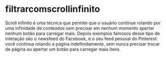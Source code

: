 # filtrarcomscrollinfinito
Scroll infinito é uma técnica que permite que o usuário continue rolando por uma infinidade de conteúdos sem precisar em nenhum momento apertar nenhum botão para carregar mais. Depois exemplos famosos desse tipo de interação são o newsfeed do Facebook, e o seu feed pessoal do Pinterest: você continua rolando a página indefinidamente, sem nunca precisar trocar de página ou apertar um botão para carregar mais itens.
